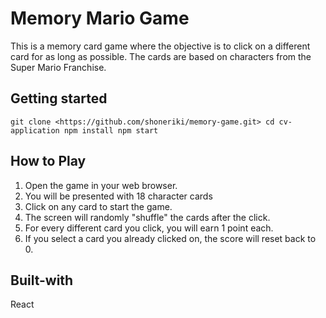 # Memory Mario Game

This is a memory card game where the objective is to click on a different card for as long as possible. The cards are based on characters from the Super Mario Franchise.

## Getting started

`
git clone <https://github.com/shoneriki/memory-game.git>
cd cv-application
npm install
npm start
`

## How to Play

1. Open the game in your web browser.
2. You will be presented with 18 character cards
3. Click on any card to start the game.
4. The screen will randomly "shuffle" the cards after the click.
5. For every different card you click, you will earn 1 point each.
6. If you select a card you already clicked on, the score will reset back to 0.

## Built-with

  React
